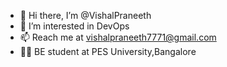 - 👋 Hi there, I’m @VishalPraneeth
- 👀 I’m interested in DevOps
- 📫 Reach me at vishalpraneeth7771@gmail.com
- 👨‍🏫 BE student at PES University,Bangalore 


